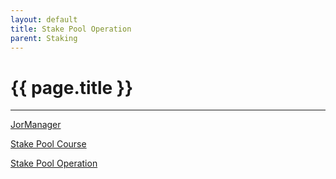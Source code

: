 ```yaml
---
layout: default
title: Stake Pool Operation
parent: Staking
---
```


# {{ page.title }}

---

[JorManager](https://bitbucket.org/muamw10/jormanager/src/develop/)

[Stake Pool Course](https://cardano-foundation.gitbook.io/stake-pool-course/)

[Stake Pool Operation](https://cardano.org/stake-pool-operation/)
